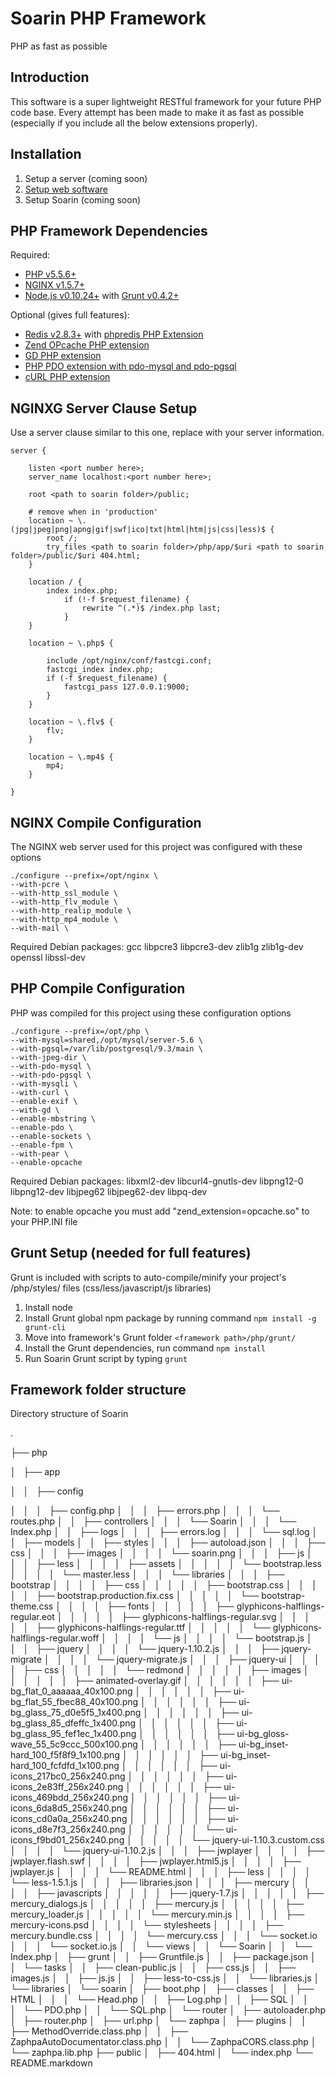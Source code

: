 Soarin PHP Framework
===========================
PHP as fast as possible

Introduction
-----------------------------

This software is a super lightweight RESTful framework for your future PHP code base. Every attempt has been made to make it as fast as possible (especially if you include all the below extensions properly).

Installation
-----------------------------

1. Setup a server (coming soon)
2. [Setup web software](https://github.com/charleshross/soarin/wiki/Setup-web-server)
3. Setup Soarin (coming soon)

PHP Framework Dependencies
-----------------------------

Required:

* [PHP v5.5.6+](http://www.php.net/)
* [NGINX v1.5.7+](http://nginx.org/)
* [Node.js v0.10.24+](http://www.nodejs.org) with [Grunt v0.4.2+](http://gruntjs.com/)

Optional (gives full features):

* [Redis v2.8.3+](http://redis.io/) with [phpredis PHP Extension](https://github.com/nicolasff/phpredis)
* [Zend OPcache PHP extension](http://us2.php.net/opcache)
* [GD PHP extension](http://php.net/manual/en/book.image.php)
* [PHP PDO extension with pdo-mysql and pdo-pgsql](http://www.php.net/manual/en/book.pdo.php)
* [cURL PHP extension](http://php.net/manual/en/book.curl.php)

NGINXG Server Clause Setup
-----------------------------
Use a server clause similar to this one, replace <items like this> with your server information.
	
	server {

		listen <port number here>;
		server_name localhost:<port number here>;
		
		root <path to soarin folder>/public;
	    
		# remove when in 'production'
		location ~ \.(jpg|jpeg|png|apng|gif|swf|ico|txt|html|htm|js|css|less)$ {
			root /;
			try_files <path to soarin folder>/php/app/$uri <path to soarin folder>/public/$uri 404.html;
		}
		
		location / {
			index index.php;
				if (!-f $request_filename) {
					rewrite ^(.*)$ /index.php last;
				}
		}

		location ~ \.php$ {

			include /opt/nginx/conf/fastcgi.conf;
			fastcgi_index index.php;
			if (-f $request_filename) {
				fastcgi_pass 127.0.0.1:9000;
			}
		}
		
		location ~ \.flv$ {
			flv;
		}
		
		location ~ \.mp4$ {
			mp4;
		}

	}

NGINX Compile Configuration
-----------------------------
The NGINX web server used for this project was configured with these options

	./configure --prefix=/opt/nginx \
	--with-pcre \
	--with-http_ssl_module \
	--with-http_flv_module \
	--with-http_realip_module \
	--with-http_mp4_module \
	--with-mail \

Required Debian packages: gcc libpcre3 libpcre3-dev zlib1g zlib1g-dev openssl libssl-dev

PHP Compile Configuration
-----------------------------
PHP was compiled for this project using these configuration options

	./configure --prefix=/opt/php \
	--with-mysql=shared,/opt/mysql/server-5.6 \
	--with-pgsql=/var/lib/postgresql/9.3/main \
	--with-jpeg-dir \
	--with-pdo-mysql \
	--with-pdo-pgsql \
	--with-mysqli \
	--with-curl \
	--enable-exif \
	--with-gd \
	--enable-mbstring \
	--enable-pdo \
	--enable-sockets \
	--enable-fpm \
	--with-pear \
	--enable-opcache

Required Debian packages: libxml2-dev libcurl4-gnutls-dev libpng12-0 libpng12-dev libjpeg62 libjpeg62-dev libpq-dev

Note: to enable opcache you must add "zend_extension=opcache.so" to your PHP.INI file

Grunt Setup (needed for full features)
-----------------------------
Grunt is included with scripts to auto-compile/minify your project's /php/styles/ files (css/less/javascript/js libraries)

1. Install node
2. Install Grunt global npm package by running command `npm install -g grunt-cli`
3. Move into framework's Grunt folder `<framework path>/php/grunt/`
4. Install the Grunt dependencies, run command `npm install`
5. Run Soarin Grunt script by typing `grunt`

Framework folder structure
-----------------------------
Directory structure of Soarin

.

├── php

│   ├── app

│   │   ├── config

│   │   │   ├── config.php
│   │   │   ├── errors.php
│   │   │   └── routes.php
│   │   ├── controllers
│   │   │   └── Soarin
│   │   │       └── Index.php
│   │   ├── logs
│   │   │   ├── errors.log
│   │   │   └── sql.log
│   │   ├── models
│   │   ├── styles
│   │   │   ├── autoload.json
│   │   │   ├── css
│   │   │   ├── images
│   │   │   │   └── soarin.png
│   │   │   ├── js
│   │   │   ├── less
│   │   │   │   ├── assets
│   │   │   │   │   └── bootstrap.less
│   │   │   │   └── master.less
│   │   │   └── libraries
│   │   │       ├── bootstrap
│   │   │       │   ├── css
│   │   │       │   │   ├── bootstrap.css
│   │   │       │   │   ├── bootstrap.production.fix.css
│   │   │       │   │   └── bootstrap-theme.css
│   │   │       │   ├── fonts
│   │   │       │   │   ├── glyphicons-halflings-regular.eot
│   │   │       │   │   ├── glyphicons-halflings-regular.svg
│   │   │       │   │   ├── glyphicons-halflings-regular.ttf
│   │   │       │   │   └── glyphicons-halflings-regular.woff
│   │   │       │   └── js
│   │   │       │       └── bootstrap.js
│   │   │       ├── jquery
│   │   │       │   └── jquery-1.10.2.js
│   │   │       ├── jquery-migrate
│   │   │       │   └── jquery-migrate.js
│   │   │       ├── jquery-ui
│   │   │       │   ├── css
│   │   │       │   │   └── redmond
│   │   │       │   │       ├── images
│   │   │       │   │       │   ├── animated-overlay.gif
│   │   │       │   │       │   ├── ui-bg_flat_0_aaaaaa_40x100.png
│   │   │       │   │       │   ├── ui-bg_flat_55_fbec88_40x100.png
│   │   │       │   │       │   ├── ui-bg_glass_75_d0e5f5_1x400.png
│   │   │       │   │       │   ├── ui-bg_glass_85_dfeffc_1x400.png
│   │   │       │   │       │   ├── ui-bg_glass_95_fef1ec_1x400.png
│   │   │       │   │       │   ├── ui-bg_gloss-wave_55_5c9ccc_500x100.png
│   │   │       │   │       │   ├── ui-bg_inset-hard_100_f5f8f9_1x100.png
│   │   │       │   │       │   ├── ui-bg_inset-hard_100_fcfdfd_1x100.png
│   │   │       │   │       │   ├── ui-icons_217bc0_256x240.png
│   │   │       │   │       │   ├── ui-icons_2e83ff_256x240.png
│   │   │       │   │       │   ├── ui-icons_469bdd_256x240.png
│   │   │       │   │       │   ├── ui-icons_6da8d5_256x240.png
│   │   │       │   │       │   ├── ui-icons_cd0a0a_256x240.png
│   │   │       │   │       │   ├── ui-icons_d8e7f3_256x240.png
│   │   │       │   │       │   └── ui-icons_f9bd01_256x240.png
│   │   │       │   │       └── jquery-ui-1.10.3.custom.css
│   │   │       │   └── jquery-ui-1.10.2.js
│   │   │       ├── jwplayer
│   │   │       │   ├── jwplayer.flash.swf
│   │   │       │   ├── jwplayer.html5.js
│   │   │       │   ├── jwplayer.js
│   │   │       │   └── README.html
│   │   │       ├── less
│   │   │       │   └── less-1.5.1.js
│   │   │       ├── libraries.json
│   │   │       ├── mercury
│   │   │       │   ├── javascripts
│   │   │       │   │   ├── jquery-1.7.js
│   │   │       │   │   ├── mercury_dialogs.js
│   │   │       │   │   ├── mercury.js
│   │   │       │   │   ├── mercury_loader.js
│   │   │       │   │   └── mercury.min.js
│   │   │       │   ├── mercury-icons.psd
│   │   │       │   └── stylesheets
│   │   │       │       ├── mercury.bundle.css
│   │   │       │       └── mercury.css
│   │   │       └── socket.io
│   │   │           └── socket.io.js
│   │   └── views
│   │       └── Soarin
│   │           └── Index.php
│   ├── grunt
│   │   ├── Gruntfile.js
│   │   ├── package.json
│   │   └── tasks
│   │       ├── clean-public.js
│   │       ├── css.js
│   │       ├── images.js
│   │       ├── js.js
│   │       ├── less-to-css.js
│   │       └── libraries.js
│   └── libraries
│       └── soarin
│           ├── boot.php
│           ├── classes
│           │   ├── HTML
│           │   │   └── Head.php
│           │   ├── Log.php
│           │   ├── SQL
│           │   │   └── PDO.php
│           │   └── SQL.php
│           └── router
│               ├── autoloader.php
│               ├── router.php
│               ├── url.php
│               └── zaphpa
│                   ├── plugins
│                   │   ├── MethodOverride.class.php
│                   │   ├── ZaphpaAutoDocumentator.class.php
│                   │   └── ZaphpaCORS.class.php
│                   └── zaphpa.lib.php
├── public
│   ├── 404.html
│   └── index.php
└── README.markdown
